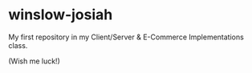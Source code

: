 # winslow-josiah
My first repository in my Client/Server &amp; E-Commerce Implementations class.

(Wish me luck!)